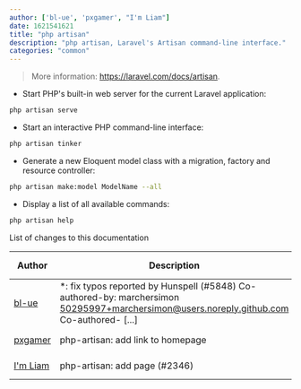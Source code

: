 ```yaml
---
author: ['bl-ue', 'pxgamer', "I'm Liam"]
date: 1621541621
title: "php artisan"
description: "php artisan, Laravel's Artisan command-line interface."
categories: "common"
---
```

> More information: <https://laravel.com/docs/artisan>.

- Start PHP's built-in web server for the current Laravel application:

```bash
php artisan serve
```

- Start an interactive PHP command-line interface:

```bash
php artisan tinker
```

- Generate a new Eloquent model class with a migration, factory and resource controller:

```bash
php artisan make:model ModelName --all
```

- Display a list of all available commands:

```bash
php artisan help
```
List of changes to this documentation


Author | Description | ISO 8601 Date | GitHub link
------|-----|-----|-----
[bl-ue](mailto:54780737+bl-ue@users.noreply.github.com) | *: fix typos reported by Hunspell (#5848) Co-authored-by: marchersimon <50295997+marchersimon@users.noreply.github.com> Co-authored- [...] | 2021-05-20T22:13:41 | [8ebd171d6f00](https://github.com/tldr-pages/tldr/commit/8ebd171d6f001698709fefc02b1fd5cc9f3a99c4)
[pxgamer](mailto:owzie123@gmail.com) | php-artisan: add link to homepage | 2019-05-31T20:47:40 | [2ac41c95baa9](https://github.com/tldr-pages/tldr/commit/2ac41c95baa91db0d57a08a70bc0de43f946cb8f)
[I'm Liam](mailto:liamhammett@gmail.com) | php-artisan: add page (#2346) | 2018-11-25T22:57:23 | [711cc8201cf7](https://github.com/tldr-pages/tldr/commit/711cc8201cf7cae5b1bdcd5634f0bd10519d57ec)

